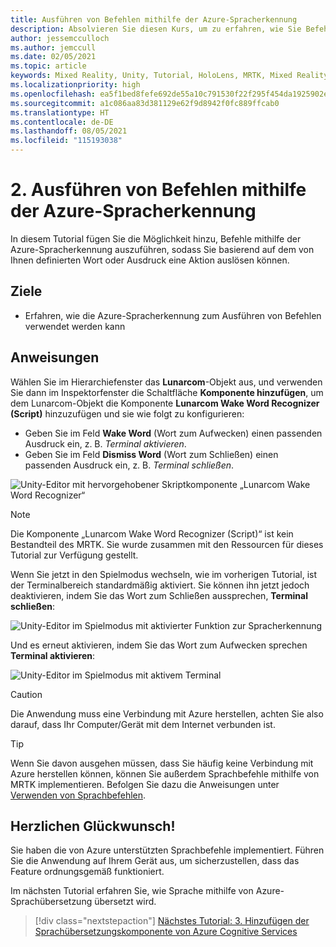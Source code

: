 ```yaml
---
title: Ausführen von Befehlen mithilfe der Azure-Spracherkennung
description: Absolvieren Sie diesen Kurs, um zu erfahren, wie Sie Befehle mittels Azure-Spracherkennung in Mixed-Reality-Anwendungen ausführen.
author: jessemcculloch
ms.author: jemccull
ms.date: 02/05/2021
ms.topic: article
keywords: Mixed Reality, Unity, Tutorial, HoloLens, MRTK, Mixed Reality Toolkit, UWP, Azure Spatial Anchors, Spracherkennung, Windows 10
ms.localizationpriority: high
ms.openlocfilehash: ea5f1bed8fefe692de55a10c791530f22f295f454da1925902e03d5fcb169ffd
ms.sourcegitcommit: a1c086aa83d381129e62f9d8942f0fc889ffcab0
ms.translationtype: HT
ms.contentlocale: de-DE
ms.lasthandoff: 08/05/2021
ms.locfileid: "115193038"
---
```

# <a name="2-execute-commands-using-azure-speech-recognition"></a>2. Ausführen von Befehlen mithilfe der Azure-Spracherkennung

In diesem Tutorial fügen Sie die Möglichkeit hinzu, Befehle mithilfe der Azure-Spracherkennung auszuführen, sodass Sie basierend auf dem von Ihnen definierten Wort oder Ausdruck eine Aktion auslösen können.

## <a name="objectives"></a>Ziele

* Erfahren, wie die Azure-Spracherkennung zum Ausführen von Befehlen verwendet werden kann

## <a name="instructions"></a>Anweisungen

Wählen Sie im Hierarchiefenster das **Lunarcom**-Objekt aus, und verwenden Sie dann im Inspektorfenster die Schaltfläche **Komponente hinzufügen**, um dem Lunarcom-Objekt die Komponente **Lunarcom Wake Word Recognizer (Script)** hinzuzufügen und sie wie folgt zu konfigurieren:

* Geben Sie im Feld **Wake Word** (Wort zum Aufwecken) einen passenden Ausdruck ein, z. B. _Terminal aktivieren_.
* Geben Sie im Feld **Dismiss Word** (Wort zum Schließen) einen passenden Ausdruck ein, z. B. _Terminal schließen_.

![Unity-Editor mit hervorgehobener Skriptkomponente „Lunarcom Wake Word Recognizer“](images/mrlearning-speech/tutorial2-section1-step1-1.png)

> [!NOTE]
> Die Komponente „Lunarcom Wake Word Recognizer (Script)“ ist kein Bestandteil des MRTK. Sie wurde zusammen mit den Ressourcen für dieses Tutorial zur Verfügung gestellt.

Wenn Sie jetzt in den Spielmodus wechseln, wie im vorherigen Tutorial, ist der Terminalbereich standardmäßig aktiviert. Sie können ihn jetzt jedoch deaktivieren, indem Sie das Wort zum Schließen aussprechen, **Terminal schließen**:

![Unity-Editor im Spielmodus mit aktivierter Funktion zur Spracherkennung](images/mrlearning-speech/tutorial2-section1-step1-2.png)

Und es erneut aktivieren, indem Sie das Wort zum Aufwecken sprechen **Terminal aktivieren**:

![Unity-Editor im Spielmodus mit aktivem Terminal](images/mrlearning-speech/tutorial2-section1-step1-3.png)

> [!CAUTION]
> Die Anwendung muss eine Verbindung mit Azure herstellen, achten Sie also darauf, dass Ihr Computer/Gerät mit dem Internet verbunden ist.

> [!TIP]
> Wenn Sie davon ausgehen müssen, dass Sie häufig keine Verbindung mit Azure herstellen können, können Sie außerdem Sprachbefehle mithilfe von MRTK implementieren. Befolgen Sie dazu die Anweisungen unter [Verwenden von Sprachbefehlen](mr-learning-base-09.md).

## <a name="congratulations"></a>Herzlichen Glückwunsch!

Sie haben die von Azure unterstützten Sprachbefehle implementiert. Führen Sie die Anwendung auf Ihrem Gerät aus, um sicherzustellen, dass das Feature ordnungsgemäß funktioniert.

Im nächsten Tutorial erfahren Sie, wie Sprache mithilfe von Azure-Sprachübersetzung übersetzt wird.

> [!div class="nextstepaction"]
> [Nächstes Tutorial: 3. Hinzufügen der Sprachübersetzungskomponente von Azure Cognitive Services](mrlearning-speechSDK-ch3.md)
